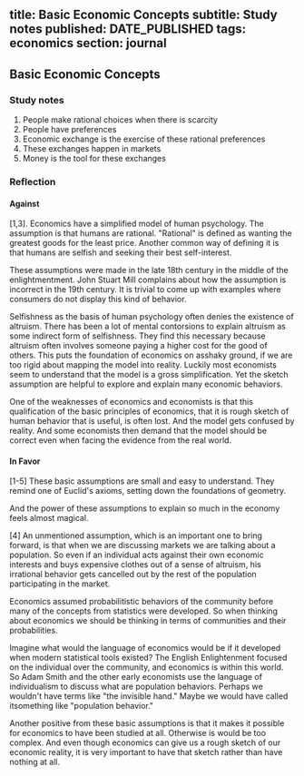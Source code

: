 title: Basic Economic Concepts
subtitle: Study notes
published: DATE_PUBLISHED
tags: economics
section: journal
---
## Basic Economic Concepts
###  Study notes

1. People make rational choices when there is scarcity
2. People have preferences
3. Economic exchange is the exercise of these rational preferences 
4. These exchanges happen in markets 
5. Money is the tool for these exchanges 

### Reflection

#### Against

[1,3]. Economics have a simplified model of human psychology. The assumption is that humans are rational. "Rational" is defined as wanting the greatest goods for the least price. Another common way of defining it is that humans are selfish and seeking their best self-interest.

These assumptions were made in the late 18th century in the middle of the enlightmentment. John Stuart Mill complains about how the assumption is incorrect in the 19th century. It is trivial to come up with examples where consumers do not display this kind of behavior.

Selfishness as the basis of human psychology often  denies the existence of altruism. There has been a lot of mental contorsions to explain altruism as some indirect form of selfishness. They find this necessary because altruism often involves someone paying a higher cost for the good of others. This puts the foundation of economics on asshaky ground, if we are too rigid about mapping the model into reality. Luckily most economists seem to understand that the model is a gross simplification. Yet the sketch assumption are helpful to explore and explain many economic behaviors.

One of the weaknesses of economics and economists is that this qualification of the basic principles of economics, that it is rough sketch of human behavior that is useful, is often lost. And the model gets confused by reality. And some economists then demand that the model should be correct even when facing the evidence from the real world.

#### In Favor

[1-5] These basic assumptions are small and easy to understand. They remind one of Euclid's axioms, setting down the foundations of geometry.

And the power of these assumptions to explain so much in the economy feels almost magical.

[4] An unmentioned assumption, which is an important one to bring forward, is that when we are discussing markets we are talking about a population. So even if an individual acts against their own economic interests and buys expensive clothes out of a sense of altruism, his irrational behavior gets cancelled out by the rest of the population participating in the market. 

Economics assumed probabilitistic behaviors of the community before many of the concepts from statistics were developed. So when thinking about economics we should be thinking in terms of communities and their probabilities.

Imagine what would the language of economics would be if it developed when modern statistical tools existed? The English Enlightenment focused on the individual over the community, and economics is within this world. So Adam Smith and the other early economists use the language of individualism to discuss what are population behaviors. Perhaps we wouldn't have terms like "the invisible hand." Maybe we would have called itsomething like "population behavior."

Another positive from these basic assumptions is that it makes it possible for economics to have been studied at all. Otherwise is would be too complex. And even though economics can give us a rough sketch of our economic reality, it is very important to have that sketch rather than have nothing at all.

